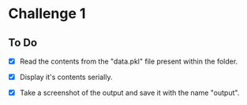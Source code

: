 # Challenge 1

## To Do

<!--- Once you are completed with a task, you can mark it as done on this to do list.
      To do that, just add an x between the square brackets.
      Example : [ ] becomes [x] -->

- [X] Read the contents from the "data.pkl" file present within the folder. 

- [X] Display it's contents serially.

- [X] Take a screenshot of the output and save it with the name "output".